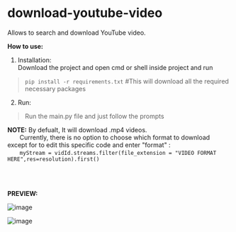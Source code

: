 # download-youtube-video
Allows to search and download YouTube video.

**How to use:**  
1. Installation:  
   Download the project and open cmd or shell inside project and run  
  >`pip install -r requirements.txt` #This will download all the required necessary packages  
    
2. Run:  
  >Run the main.py file and just follow the prompts
   
 **NOTE:** By defualt, It will download .mp4 videos.  
&nbsp;&nbsp;&nbsp;&nbsp;&nbsp;&nbsp;&nbsp;Currently, there is no option to choose which format to download except for to edit this specific code and enter "format" :  
&nbsp;&nbsp;&nbsp;&nbsp;&nbsp;&nbsp;&nbsp;`myStream = vidId.streams.filter(file_extension = "VIDEO FORMAT HERE",res=resolution).first()`
    
<br />
<br />

**PREVIEW:**   

![image](https://user-images.githubusercontent.com/98334833/208941422-2c886936-2fc3-47d0-9803-93eacc5aebb5.png)

![image](https://user-images.githubusercontent.com/98334833/208941644-06b410d0-f780-459b-a9f2-190ff9d63731.png)


